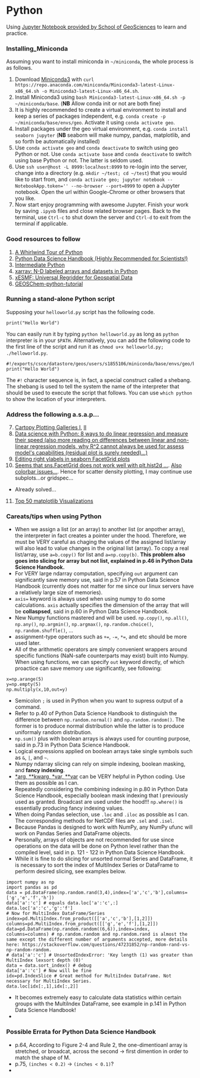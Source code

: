 # Python

Using [Jupyter Notebook provided by School of GeoSciences](https://www.geos.ed.ac.uk/notebook) to learn and practice.

### Installing_Miniconda
Assuming you want to install miniconda in `~/miniconda`, the whole process is as follows.
1. Download [Miniconda3](https://repo.anaconda.com/miniconda/Miniconda3-latest-Linux-x86_64.sh) with `curl https://repo.anaconda.com/miniconda/Miniconda3-latest-Linux-x86_64.sh -o Miniconda3-latest-Linux-x86_64.sh`.
2. Install Miniconda3 using `bash Miniconda3-latest-Linux-x86_64.sh -p ~/miniconda/base`. (**NB** Allow conda init or not are both fine)
3. It is highly recommended to create a virtual environment to install and keep a series of packages independent, e.g. `conda create -p ~/miniconda/base/envs/geo`. Activate it using `conda activate geo`.
3. Install packages under the geo virtual environment, e.g. `conda install seaborn jupyter` (**NB** seaborn will make numpy, pandas, matplotlib, and so forth be automatically installed)
4. Use `conda activate geo` and `conda deactivate` to switch using geo Python or not. Use `conda activate base` and `conda deactivate` to switch using base Python or not. The latter is seldom used.
5. Use `ssh user@host -L 8999:localhost:8999` to re-login into the server, change into a directory (e.g. `mkdir ~/test; cd ~/test`) that you would like to start from, and `conda activate geo; jupyter notebook --NotebookApp.token='' --no-browser --port=8999` to open a Jupyter notebook. Open the url within Google-Chrome or other browsers that you like.
6. Now start enjoy programming with awesome Jupyter. Finish your work by saving `.ipynb` files and close related browser pages. Back to the terminal, use `Ctrl-c` to shut down the server and `Ctrl-d` to exit from the terminal if applicable.

### Good resources to follow
1. [A Whirlwind Tour of Python](https://jakevdp.github.io/WhirlwindTourOfPython/)
2. [Python Data Science Handbook (Highly Recommended for Scientists!)](https://jakevdp.github.io/PythonDataScienceHandbook/)
3. [Intermediate Python](https://book.pythontips.com/en/latest/#)
4. [xarray: N-D labeled arrays and datasets in Python](http://xarray.pydata.org/en/stable/index.html)
5. [xESMF: Universal Regridder for Geospatial Data](https://xesmf.readthedocs.io/en/latest/index.html)
6. [GEOSChem-python-tutorial](https://github.com/geoschem/GEOSChem-python-tutorial)

### Running a stand-alone Python script
Supposing your `helloworld.py` script has the following code.
```
print("Hello World")
```
You can easily run it by typing `python helloworld.py` as long as `python` interpreter is in your `$PATH`. Alternatively, you can add the following code to the first line of the script and run it as `chmod u+x helloworld.py; ./helloworld.py`.
```
#!/exports/csce/datastore/geos/users/s1855106/miniconda/base/envs/geo/bin/python
print("Hello World")
```
The `#!` character sequence is, in fact, a special construct called a shebang. The shebang is used to tell the system the name of the interpreter that should be used to execute the script that follows. You can use `which python` to show the location of your interpreters.


### Address the following a.s.a.p...
7. [Cartopy Plotting Galleries I](https://mp.weixin.qq.com/s/VLRAwsNNdX7Yvnxt-JVHFA), [II](https://stackoverflow.com/questions/55598249/showing-alaska-and-hawaii-in-cartopy-map)
8. [Data science with Python: 8 ways to do linear regression and measure their speed (also more reading on differences between linear and non-linear regression models, why R^2 cannot always be used for assess model's capabilities (residual plot is surely needed)...)](https://www.freecodecamp.org/news/data-science-with-python-8-ways-to-do-linear-regression-and-measure-their-speed-b5577d75f8b/)
9. [Editing right ylabels in seaborn FacetGrid plots](https://cduvallet.github.io/posts/2018/11/facetgrid-ylabel-access)
10. [Seems that sns.FacetGrid does not work well with plt.hist2d ...](https://github.com/mwaskom/seaborn/issues/321). [Also colorbar issues...](https://github.com/mwaskom/seaborn/issues/582). Hence for scatter density plotting, I may continue use subplots...or gridspec...
  - Already solved...
11. [Top 50 matplotlib Visualizations](https://www.machinelearningplus.com/plots/top-50-matplotlib-visualizations-the-master-plots-python/#45.-Calendar-Heat-Map)

### Careats/tips when using Python
- When we assign a list (or an array) to another list (or anpother array), the interpreter in fact creates a pointer under the hood. Therefore, we must be VERY careful as chaging the values of the assigned list/array will also lead to value changes in the original list (array). To copy a real list/array, use `a=b.copy()` for list and `a=np.copy(b)`. **This problem also goes into slicing for array but not list, explained in p.46 in Python Data Science Handbook.**
- For VERY large ndarray computation, specifying `out` argument can significantly save memory use, said in p.57 in Python Data Science Handbook (currently does not matter for me since our linux servers have a relatively large size of memories).
- `axis=` keyword is always used when using numpy to do some calculations. `axis` actually specifies the dimension of the array that will be **collaspsed**, said in p.60 in Python Data Science Handbook.
- New Numpy functions mastered and will be used. `np.copy()`, `np.all()`, `np.any()`, `np.argmin()`, `np.argmax()`, `np.random.choice()`, `np.random.shuffle()`, ...
- assignment-type operators such as `+=`, `-=`, `*=`, and etc should be more used later.
- All of the arithmetic operators are simply convenient wrappers around specific functions (NaN-safe counterparts may exist) built into Numpy. When using functions, we can specify `out` keyword directly, of which proactice can save memory use significantly, see following:
```
x=np.arange(5)
y=np.empty(5)
np.multiply(x,10,out=y)
```
- Semicolon `;` is used in Python when you want to supress output of a command.
- Refer to p.40 of Python Data Science Handbook to distinguish the difference between `np.random.normal()` and `np.random.random()`. The former is to produce normal distribution while the latter is to produce uniformaly random distribution.
- `np.sum()` plus with boolean arrays is always used for counting purpose, said in p.73 in Python Data Science Handbook.
- Logical expressions applied on boolean arrays take single symbols such as `&`, `|`, and `~`.
- Numpy ndarray slicing can rely on simple indexing, boolean masking, and **fancy indexing**.
- [\*arg, \*\*kwarg, \*var, \*\*var](https://www.jianshu.com/p/be92113116c8) can be VERY helpful in Python coding. Use them as possible as I can.
- Repeatedly considering the combining indexing in p.80 in Python Data Science Handbook, especially boolean mask indexing that I previously used as granted. Broadcast are used under the hood!!! `np.where()` is essentially producing fancy indexing values.
- When doing Pandas selection, use `.loc` and `.iloc` as possible as I can. The corresponding methods for NetCDF files are `.sel` and `.isel`.
- Because Pandas is designed to work with NumPy, any NumPy ufunc will work on Pandas Series and DataFrame objects.
- Personally, arrays of objects are not recommended for use since operations on the data will be done on Python level rather than the compiled level, said in p. 121 - 122 in Python Data Science Handbook.
- While it is fine to do slicing for unsorted normal Series and DataFrame, it is necessary to sort the index of MultiIndex Series or DataFrame to perform desired slicing, see examples below.
```
import numpy as np
import pandas as pd
data = pd.DataFrame(np.random.rand(3,4),index=['a','c','b'],columns=['g','e','f','h'])
data['a':'c'] # equals data.loc['a':'c',:]
data.loc['a':'c','g':'f']
# Now for MultiIndex DataFrame/Series
index=pd.MultiIndex.from_product([['a','c','b'],[1,2]])
columns=pd.MultiIndex.from_product([['g','e','f'],[1,2]])
data=pd.DataFrame(np.random.random((6,6)),index=index, columns=columns) # np.random.random and np.random.rand is almost the same except the different number of arguments accepted, more details here: https://stackoverflow.com/questions/47231852/np-random-rand-vs-np-random-random.
# data['a':'c'] # UnsortedIndexError: 'Key length (1) was greater than MultiIndex lexsort depth (0)'
data = data.sort_index() # debug
data['a':'c'] # Now will be fine
idx=pd.IndexSlice # Great method for MultiIndex DataFrame. Not necessary for MultiIndex Series.
data.loc[idx[:,1],idx[:,2]]
```
- It becomes extremely easy to calculate data statistics within certain groups with the MultiIndex DataFrame, see example in p.141 in Python Data Science Handbook!
- 

### Possible Errata for Python Data Science Handbook
- p.64, According to Figure 2-4 and Rule 2, the one-dimentioanl array is stretched, or broadcat, across the second -> first dimention in order to match the shape of M.
- p.75, `(inches < 0.2)` -> `(inches < 0.1)`?
- 
